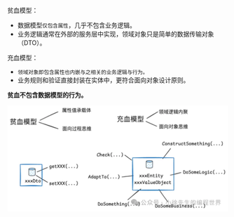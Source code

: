 贫血模型：

- 数据模型`仅包含属性`，几乎不包含业务逻辑。
- 业务逻辑通常在外部的服务层中实现，领域对象只是简单的数据传输对象（DTO）。

充血模型：

- `领域对象即包含属性也内嵌与之相关的业务逻辑与行为。`
- 业务规则和验证直接封装在实体中，更符合面向对象设计原则。

**贫血不包含数据模型的行为。**

![alt text](image-12.png)
